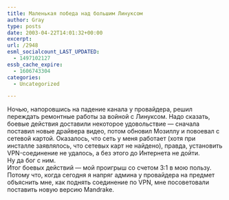 ```yaml
---
title: Маленькая победа над большим Линуксом
author: Gray
type: posts
date: 2003-04-22T14:01:32+00:00
excerpt:
url: /2948
esml_socialcount_LAST_UPDATED:
  - 1497102127
essb_cache_expire:
  - 1606743304
categories:
  - Uncategorized

---
```








Ночью, напоровшись на падение канала у провайдера, решил переждать ремонтные работы за войной с Линуксом. Надо сказать, боевые действия доставили некоторое удовольствие &#8212; сначала поставил новые драйвера видео, потом обновил Мозиллу и повоевал с сетевой картой. Оказалось, что сеть у меня работает (хотя при инсталле заявлялось, что сетевых карт не найдено), правда, установить VPN-соединение не удалось, а без этого до Интернета не дойти.  
Ну да бог с ним.  
Итог боевых действий &#8212; мой проигрыш со счетом 3:1 в мою пользу. Потому что, когда сегодня я напряг админа у провайдера на предмет объяснить мне, как поднять соединение по VPN, мне посоветовали поставить новую версию Mandrake.